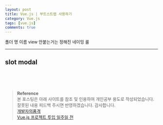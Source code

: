 ```yaml
---
layout: post
title: Vue.js | 부트스트랩 사용하기
category: Vue.js
tags: [vue.js]
comments: true
---
```


폴더 명 이름 view 안붙는거는 정해진 네이밍 룰

---

## slot modal

<br>
<br>
<br>

> **Reference**  
> 본 포스팅은 아래 사이트를 참조 및 인용하여 개인공부 용도로 작성되었습니다.  
> 잘못된 내용 피드백 주시면 반영하겠습니다. 감사합니다.  
> [개발자의품격](https://www.youtube.com/c/개발자의품격)  
> [Vue.js 프로젝트 투입 일주일 전](http://www.yes24.com/Product/Goods/101926719)
